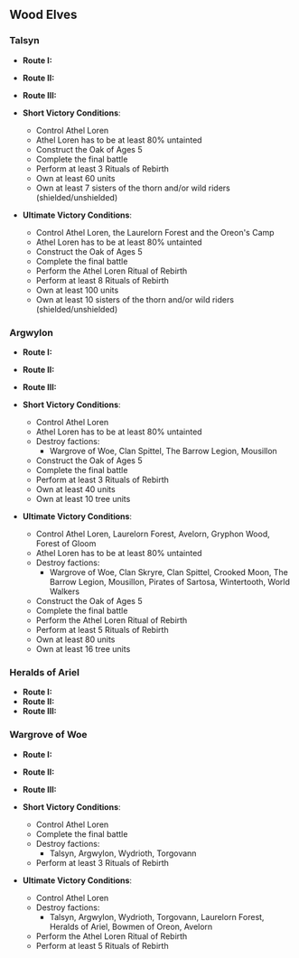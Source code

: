 ## Wood Elves

### Talsyn

* **Route I:**
* **Route II:**
* **Route III:**

* **Short Victory Conditions**:
    * Control Athel Loren
    * Athel Loren has to be at least 80% untainted
    * Construct the Oak of Ages 5
    * Complete the final battle
    * Perform at least 3 Rituals of Rebirth
    * Own at least 60 units
    * Own at least 7 sisters of the thorn and/or wild riders (shielded/unshielded)
* **Ultimate Victory Conditions**:
    * Control Athel Loren, the Laurelorn Forest and the Oreon's Camp
    * Athel Loren has to be at least 80% untainted
    * Construct the Oak of Ages 5
    * Complete the final battle
    * Perform the Athel Loren Ritual of Rebirth
    * Perform at least 8 Rituals of Rebirth
    * Own at least 100 units
    * Own at least 10 sisters of the thorn and/or wild riders (shielded/unshielded)

### Argwylon

* **Route I:**
* **Route II:**
* **Route III:**

* **Short Victory Conditions**:
    * Control Athel Loren
    * Athel Loren has to be at least 80% untainted
    * Destroy factions:
        * Wargrove of Woe, Clan Spittel, The Barrow Legion, Mousillon
    * Construct the Oak of Ages 5
    * Complete the final battle
    * Perform at least 3 Rituals of Rebirth
    * Own at least 40 units
    * Own at least 10 tree units
* **Ultimate Victory Conditions**:
    * Control Athel Loren, Laurelorn Forest, Avelorn, Gryphon Wood, Forest of Gloom
    * Athel Loren has to be at least 80% untainted
    * Destroy factions:
        * Wargrove of Woe, Clan Skryre, Clan Spittel, Crooked Moon, The Barrow Legion, Mousillon, Pirates of Sartosa, 
        Wintertooth, World Walkers
    * Construct the Oak of Ages 5
    * Complete the final battle
    * Perform the Athel Loren Ritual of Rebirth
    * Perform at least 5 Rituals of Rebirth
    * Own at least 80 units
    * Own at least 16 tree units
    
### Heralds of Ariel

* **Route I:**
* **Route II:**
* **Route III:**
    
### Wargrove of Woe

* **Route I:**
* **Route II:**
* **Route III:**

* **Short Victory Conditions**:
    * Control Athel Loren
    * Complete the final battle
    * Destroy factions:
        * Talsyn, Argwylon, Wydrioth, Torgovann
    * Perform at least 3 Rituals of Rebirth
* **Ultimate Victory Conditions**:
    * Control Athel Loren
    * Destroy factions:
        * Talsyn, Argwylon, Wydrioth, Torgovann, Laurelorn Forest, Heralds of Ariel, Bowmen of Oreon, Avelorn
    * Perform the Athel Loren Ritual of Rebirth
    * Perform at least 5 Rituals of Rebirth